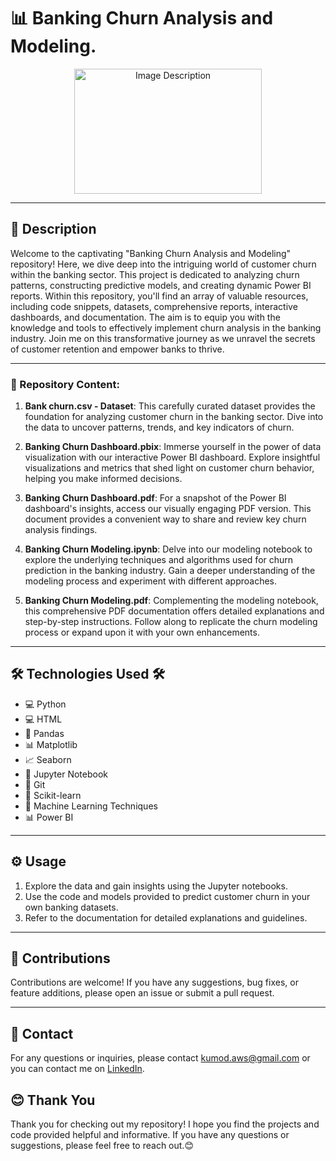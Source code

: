 <h1>📊 Banking Churn Analysis and Modeling.</h1>
<p align="center">
  <img src="https://m.economictimes.com/thumb/msid-100281493,width-1200,height-900,resizemode-4,imgsize-14062/banks-request-rbi-for-more-time-for-new-loan-provisioning-system.jpg" alt="Image Description" width="300" height="200">
</p>
 
---
<h2>📝 Description</h2>
Welcome to the captivating "Banking Churn Analysis and Modeling" repository! Here, we dive deep into the intriguing world of customer churn within the banking sector. This project is dedicated to analyzing churn patterns, constructing predictive models, and creating dynamic Power BI reports. Within this repository, you'll find an array of valuable resources, including code snippets, datasets, comprehensive reports, interactive dashboards, and documentation. The aim is to equip you with the knowledge and tools to effectively implement churn analysis in the banking industry. Join me on this transformative journey as we unravel the secrets of customer retention and empower banks to thrive.

---

<h3>📝 Repository Content:</h3>


1. **Bank churn.csv - Dataset**: This carefully curated dataset provides the foundation for analyzing customer churn in the banking sector. Dive into the data to uncover patterns, trends, and key indicators of churn.

2. **Banking Churn Dashboard.pbix**: Immerse yourself in the power of data visualization with our interactive Power BI dashboard. Explore insightful visualizations and metrics that shed light on customer churn behavior, helping you make informed decisions.

3. **Banking Churn Dashboard.pdf**: For a snapshot of the Power BI dashboard's insights, access our visually engaging PDF version. This document provides a convenient way to share and review key churn analysis findings.

4. **Banking Churn Modeling.ipynb**: Delve into our modeling notebook to explore the underlying techniques and algorithms used for churn prediction in the banking industry. Gain a deeper understanding of the modeling process and experiment with different approaches.

5. **Banking Churn Modeling.pdf**: Complementing the modeling notebook, this comprehensive PDF documentation offers detailed explanations and step-by-step instructions. Follow along to replicate the churn modeling process or expand upon it with your own enhancements.

---

<h2>🛠️ Technologies Used 🛠️</h2>
<ul>
  <li>💻 Python</li>
  <li>💻 HTML</li>
  <li>🐼 Pandas</li>
  <li>📊 Matplotlib</li>
  <li>📈 Seaborn</li>
  <li>📓 Jupyter Notebook</li>
  <li>🔗 Git</li>
  <li>🤖 Scikit-learn</li>
  <li>🧠 Machine Learning Techniques</li>
  <li>📊 Power BI</li>
</ul>

---


## ⚙️ Usage

1. Explore the data and gain insights using the Jupyter notebooks.
2. Use the code and models provided to predict customer churn in your own banking datasets.
3. Refer to the documentation for detailed explanations and guidelines.

---

## 👥 Contributions

Contributions are welcome! If you have any suggestions, bug fixes, or feature additions, please open an issue or submit a pull request.

---

## 📧 Contact

For any questions or inquiries, please contact [kumod.aws@gmail.com](mailto:kumod.aws@gmail.com) or you can contact me on [LinkedIn](https://www.linkedin.com/in/kumod-sharma/).

<h2>😊 Thank You</h2>
<p>Thank you for checking out my repository! I hope you find the projects and code provided helpful and informative. If you have any questions or suggestions, please feel free to reach out.😊</p>
